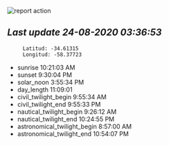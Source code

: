 ![report action](https://github.com/matiasz8/actions-for-reports/workflows/report%20action/badge.svg?branch=develop) 


## *****Last update 24-08-2020 03:36:53*****



		 Latitud: -34.61315
		 Longitud: -58.37723

 - sunrise 	 10:21:03 AM
 - sunset 	 9:30:04 PM
 - solar_noon 	 3:55:34 PM
 - day_length 	 11:09:01
 - civil_twilight_begin 	 9:55:34 AM
 - civil_twilight_end 	 9:55:33 PM
 - nautical_twilight_begin 	 9:26:12 AM
 - nautical_twilight_end 	 10:24:55 PM
 - astronomical_twilight_begin 	 8:57:00 AM
 - astronomical_twilight_end 	 10:54:07 PM
